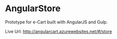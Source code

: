 # AngularStore
Prototype for e-Cart built with AngularJS and Gulp.

 Live Url: 
 http://angularcart.azurewebsites.net/#/store
